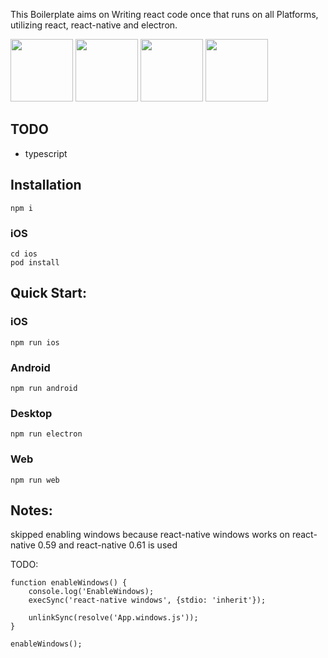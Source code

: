 This Boilerplate aims on Writing react code once that runs on all Platforms, utilizing react, react-native and electron.

<img src="https://icons-for-free.com/iconfiles/png/512/design+development+facebook+framework+mobile+react+icon-1320165723839064798.png" width="100">

<img src="https://upload.wikimedia.org/wikipedia/commons/thumb/9/91/Electron_Software_Framework_Logo.svg/1200px-Electron_Software_Framework_Logo.svg.png" width="100">

<img src="https://raw.githubusercontent.com/remojansen/logo.ts/master/ts.png" width="100">

<img src="https://camo.githubusercontent.com/b8606e6a237d8e7e7800067f0f739129da1fa6f8/687474703a2f2f7365656b6c6f676f2e636f6d2f696d616765732f4a2f6a6573742d6c6f676f2d463939303145424246372d7365656b6c6f676f2e636f6d2e706e67" width="100">


## TODO

- typescript

## Installation
```
npm i
```
### iOS
```
cd ios
pod install
```

## Quick Start:

### iOS
```
npm run ios
```

### Android
```
npm run android
```

### Desktop
```
npm run electron
```

### Web
```
npm run web
```

## Notes:

skipped enabling windows because react-native windows works on react-native 0.59 and react-native 0.61 is used

TODO:


```
function enableWindows() {
    console.log('EnableWindows);
    execSync('react-native windows', {stdio: 'inherit'});

    unlinkSync(resolve('App.windows.js'));
}

enableWindows();
```